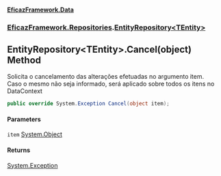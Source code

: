 #### [EficazFramework.Data](EficazFrameworkData.md 'EficazFramework Data')
### [EficazFramework.Repositories](EficazFrameworkData.md#EficazFramework_Repositories 'EficazFramework.Repositories').[EntityRepository&lt;TEntity&gt;](EntityRepository_TEntity_.md 'EficazFramework.Repositories.EntityRepository&lt;TEntity&gt;')
## EntityRepository&lt;TEntity&gt;.Cancel(object) Method
Solicita o cancelamento das alterações efetuadas no argumento item.  
Caso o mesmo não seja informado, será aplicado sobre todos os itens no DataContext  
```csharp
public override System.Exception Cancel(object item);
```
#### Parameters
<a name='EficazFramework_Repositories_EntityRepository_TEntity__Cancel(object)_item'></a>
`item` [System.Object](https://docs.microsoft.com/en-us/dotnet/api/System.Object 'System.Object')  
  
#### Returns
[System.Exception](https://docs.microsoft.com/en-us/dotnet/api/System.Exception 'System.Exception')  
